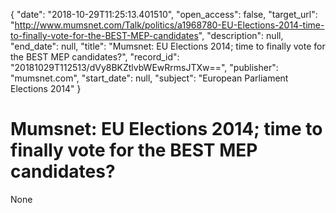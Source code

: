 {
  "date": "2018-10-29T11:25:13.401510", 
  "open_access": false, 
  "target_url": "http://www.mumsnet.com/Talk/politics/a1968780-EU-Elections-2014-time-to-finally-vote-for-the-BEST-MEP-candidates", 
  "description": null, 
  "end_date": null, 
  "title": "Mumsnet: EU Elections 2014; time to finally vote for the BEST MEP candidates?", 
  "record_id": "20181029T112513/dVy8BKZtlvbWEwRrmsJTXw==", 
  "publisher": "mumsnet.com", 
  "start_date": null, 
  "subject": "European Parliament Elections 2014"
}

# Mumsnet: EU Elections 2014; time to finally vote for the BEST MEP candidates?

None